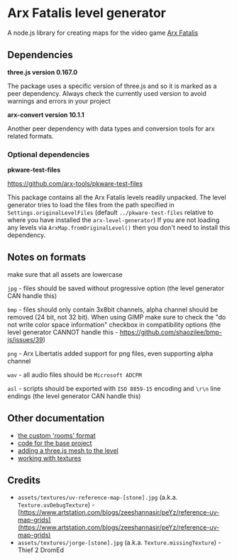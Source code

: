 # Arx Fatalis level generator

A node.js library for creating maps for the video game [Arx Fatalis](https://en.wikipedia.org/wiki/Arx_Fatalis)

## Dependencies

**three.js version 0.167.0**

The package uses a specific version of three.js and so it is marked as a peer dependency.
Always check the currently used version to avoid warnings and errors in your project

**arx-convert version 10.1.1**

Another peer dependency with data types and conversion tools for arx related formats.

### Optional dependencies

**pkware-test-files**

https://github.com/arx-tools/pkware-test-files

This package contains all the Arx Fatalis levels readily unpacked. The level generator tries to load the
files from the path specified in `Settings.originalLevelFiles` (default `../pkware-test-files`
relative to where you have installed the `arx-level-generator`) If you are not loading any levels via
`ArxMap.fromOriginalLevel()` then you don't need to install this dependency.

## Notes on formats

make sure that all assets are lowercase

`jpg` - files should be saved without progressive option (the level generator CAN handle this)

`bmp` - files should only contain 3x8bit channels, alpha channel should be removed (24 bit, not
32 bit). When using GIMP make sure to check the "do not write color space information" checkbox in
compatibility options (the level generator CANNOT handle this - https://github.com/shaozilee/bmp-js/issues/39)

`png` - Arx Libertatis added support for png files, even supporting alpha channel

`wav` - all audio files should be `Microsoft ADCPM`

`asl` - scripts should be exported with `ISO 8859-15` encoding and `\r\n` line endings (the level
generator CAN handle this)

## Other documentation

- [the custom 'rooms' format](docs/rooms.md)
- [code for the base project](docs/examples/base-project.md)
- [adding a three.js mesh to the level](docs/examples/adding-a-threejs-mesh.md)
- [working with textures](docs/examples/textures.md)

## Credits

- `assets/textures/uv-reference-map-[stone].jpg` (a.k.a. `Texture.uvDebugTexture`) - [https://www.artstation.com/blogs/zeeshannasir/peYz/reference-uv-map-grids](https://www.artstation.com/blogs/zeeshannasir/peYz/reference-uv-map-grids)
- `assets/textures/jorge-[stone].jpg` (a.k.a. `Texture.missingTexture`) - Thief 2 DromEd
